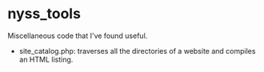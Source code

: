 nyss_tools
==========

Miscellaneous code that I've found useful.

* site_catalog.php: traverses all the directories of a website and compiles an HTML listing.
